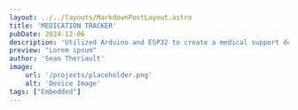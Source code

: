 ```yaml
---
layout: ../../layouts/MarkdownPostLayout.astro
title: 'MEDICATION TRACKER'
pubDate: 2024-12-06
description: 'Utilized Arduino and ESP32 to create a medical support device to ease medication tracking and timing. Created for Hacked 2024'
preview: "Lorem ipsum"
author: 'Sean Theriault'
image:
    url: '/projects/placeholder.png'
    alt: 'Device Image'
tags: ["Embedded"]
---
```




